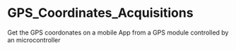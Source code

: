 # GPS_Coordinates_Acquisitions
Get the GPS coordonates on a mobile App from a GPS module controlled by an microcontroller
